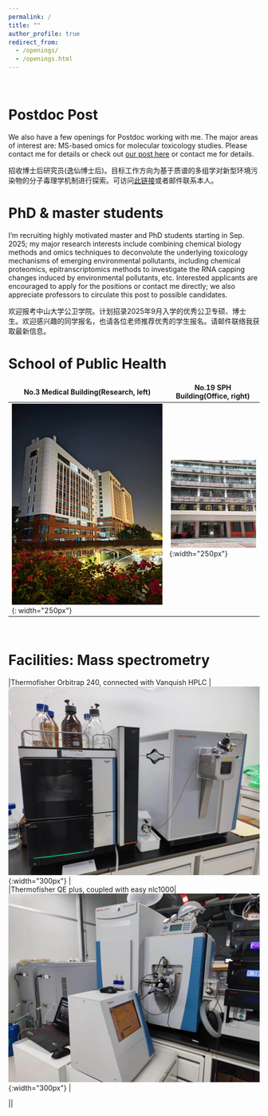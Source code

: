 ```yaml
---
permalink: /
title: ""
author_profile: true
redirect_from: 
  - /openings/
  - /openings.html
---
```

<br />

# __Postdoc Post__   
We also have a few openings for Postdoc working with me. The major areas of interest are: MS-based omics for molecular toxicology studies. Please contact me for details or check out <a href="https://sph.sysu.edu.cn/article/2494">our post here</a> or contact me for details.

招收博士后研究员(逸仙博士后)。目标工作方向为基于质谱的多组学对新型环境污染物的分子毒理学机制进行探索。可访问<a href="https://sph.sysu.edu.cn/article/2494">此链接</a>或者邮件联系本人。  
        

# __PhD & master students__   
I’m recruiting highly motivated master and PhD students starting in Sep. 2025; my major research interests include combining chemical biology methods and omics techniques to deconvolute the underlying toxicology mechanisms of emerging environmental pollutants, including chemical proteomics, epitranscriptomics methods to investigate the RNA capping changes induced by environmental pollutants, etc. Interested applicants are encouraged to apply for the positions or contact me directly; we also appreciate professors to circulate this post to possible candidates.

欢迎报考中山大学公卫学院。计划招录2025年9月入学的优秀公卫专硕、博士生。欢迎感兴趣的同学报名，也请各位老师推荐优秀的学生报名。请邮件联络我获取最新信息。

# __School of Public Health__

<style>
table {
    border-collapse: collapse;
    border:none;
}
td, th {
    border: none;
}
table th:first-of-type {
    width: 8cm;
}
table th:first-of-type(2) {
    width: 8cm;
}
</style>
    
No.3 Medical Building(Research, left)|No.19 SPH Building(Office, right)
---|---
![学院科研楼](/images/科研楼.jpg){: width="250px"}|![学院办公楼](/images/办公楼.jpg){:width="250px"}   
     
<br>

# __Facilities: Mass spectrometry__

|Thermofisher Orbitrap 240, connected with Vanquish HPLC |![质谱仪器1](/images/240.jpg){:width="300px"} |  
|Thermofisher QE plus, coupled with easy nlc1000|  ![质谱仪器2](/images/QE.jpg){:width="300px"} |     
     

|<!---TIMS TOF pro2|![质谱仪器3](/images/timsTOF.jpg){:width="300px"} --->|     
